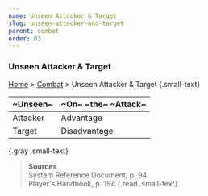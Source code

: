 ```yaml
---
name: Unseen Attacker & Target
slug: unseen-attacker-and-target
parent: combat
order: 03
---
```

### Unseen Attacker & Target
[Home](dm-operations-center) > [Combat](combat) > Unseen Attacker & Target {.small-text}

| ~Unseen~ | ~On~ ~the~ ~Attack~ |
|-|:-|
| Attacker | Advantage |
| Target   | Disadvantage |
{.gray .small-text}

> **Sources** <br/>
> System Reference Document, p. 94<br/>
> Player's Handbook, p. 194
{.read .small-text}